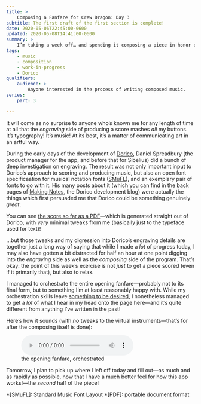 ```yaml
---
title: >
    Composing a Fanfare for Crew Dragon: Day 3
subtitle: The first draft of the first section is complete!
date: 2020-05-06T22:45:00-0600
updated: 2020-05-08T14:41:00-0600
summary: >
    I’m taking a week off… and spending it composing a piece in honor of the upcoming SpaceX crewed test flight—a historic moment. In this post, the third day’s work—some actual orchestration!
tags:
    - music
    - composition
    - work-in-progress
    - Dorico
qualifiers:
    audience: >
        Anyone interested in the process of writing composed music.
series:
    part: 3

---
```


It will come as no surprise to anyone who’s known me for any length of time at all that the *engraving* side of producing a score mashes *all* my buttons. It’s typography! It’s music! At its best, it’s a matter of communicating art in an artful way.

During the early days of the development of [Dorico], Daniel Spreadbury (the product manager for the app, and before that for Sibelius) did a bunch of deep investigation on engraving. The result was not only important input to Dorico’s approach to scoring and producing music, but also an open font specificaation for musical notation fonts ([SMuFL](https://www.smufl.org)), and an exemplary pair of fonts to go with it. His many posts about it (which you can find in the back pages of [Making Notes](https://blog.dorico.com/making-notes/), the Dorico development blog) were actually the things which first persuaded me that Dorico could be something genuinely *great*.

[Dorico]: https://new.steinberg.net/dorico/

You can see [the score so far as a PDF](https://cdn.chriskrycho.com/file/chriskrycho-com/music/crew-dragon-2/day-3.pdf)—which is generated straight out of Dorico, with *very* minimal tweaks from me (basically just to the typeface used for text)!

…but those tweaks and my digression into Dorico’s engraving details are together just a long way of saying that while I made a *lot* of progress today, I may also have gotten a bit distracted for half an hour at one point digging into the *engraving* side as well as the *composing* side of the program. That’s okay: the point of this week’s exercise is not *just* to get a piece scored (even if it primarily that), but also to relax.

I managed to orchestrate the entire opening fanfare—probably not to its final form, but to something I’m at least reasonably happy with. While my orchestration skills leave [something to be desired](https://v5.chriskrycho.com/journal/crew-dragon-fanfare/day-2/), I nonetheless managed to get a *lot* of what I hear in my head onto the page here—and it’s quite different from anything I’ve written in the past!

Here’s how it sounds (with *no* tweaks to the virtual instruments—that’s for after the composing itself is done):

<figure>
  <audio
    src="https://cdn.chriskrycho.com/file/chriskrycho-com/music/crew-dragon-2/day-3.mp3"
    title="fanfare orchestrated"
    controls
  ></audio>
  <figcaption>the opening fanfare, orchestrated</figcaption>
</figure>

Tomorrow, I plan to pick up where I left off today and fill out—as much and as rapidly as possible, now that I have a much better feel for how this app works!—the *second* half of the piece!

*[SMuFL]: Standard Music Font Layout
*[PDF]: portable document format

